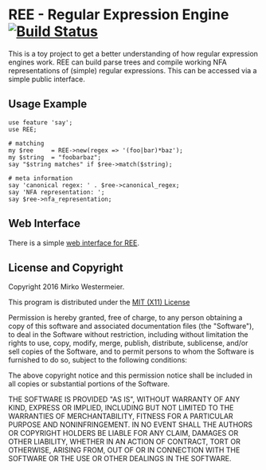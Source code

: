 # REE - Regular Expression Engine [![Build Status](https://travis-ci.org/memowe/regex-engine.svg?branch=master)](https://travis-ci.org/memowe/regex-engine)

This is a toy project to get a better understanding of how regular expression
engines work. REE can build parse trees and compile working NFA representations
of (simple) regular expressions. This can be accessed via a simple public
interface.

## Usage Example

    use feature 'say';
    use REE;

    # matching
    my $ree     = REE->new(regex => '(foo|bar)*baz');
    my $string  = "foobarbaz";
    say "$string matches" if $ree->match($string);

    # meta information
    say 'canonical regex: ' . $ree->canonical_regex;
    say 'NFA representation: ';
    say $ree->nfa_representation;

## Web Interface

There is a simple [web interface for REE](https://algo-git.uni-muenster.de/memowe/regex-engine-web).

## License and Copyright

Copyright 2016 Mirko Westermeier.

This program is distributed under the [MIT (X11) License](http://www.opensource.org/licenses/mit-license.php) 

Permission is hereby granted, free of charge, to any person
obtaining a copy of this software and associated documentation
files (the "Software"), to deal in the Software without
restriction, including without limitation the rights to use,
copy, modify, merge, publish, distribute, sublicense, and/or sell
copies of the Software, and to permit persons to whom the
Software is furnished to do so, subject to the following
conditions:

The above copyright notice and this permission notice shall be
included in all copies or substantial portions of the Software.

THE SOFTWARE IS PROVIDED "AS IS", WITHOUT WARRANTY OF ANY KIND,
EXPRESS OR IMPLIED, INCLUDING BUT NOT LIMITED TO THE WARRANTIES
OF MERCHANTABILITY, FITNESS FOR A PARTICULAR PURPOSE AND
NONINFRINGEMENT. IN NO EVENT SHALL THE AUTHORS OR COPYRIGHT
HOLDERS BE LIABLE FOR ANY CLAIM, DAMAGES OR OTHER LIABILITY,
WHETHER IN AN ACTION OF CONTRACT, TORT OR OTHERWISE, ARISING
FROM, OUT OF OR IN CONNECTION WITH THE SOFTWARE OR THE USE OR
OTHER DEALINGS IN THE SOFTWARE.
